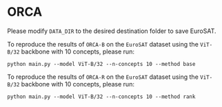 # ORCA

Please modify `DATA_DIR` to the desired destination folder to save EuroSAT.

To reproduce the results of `ORCA-B` on the `EuroSAT` dataset using the `ViT-B/32` backbone with 10 concepts, please run:

    python main.py --model ViT-B/32 --n-concepts 10 --method base

To reproduce the results of `ORCA-R` on the `EuroSAT` dataset using the `ViT-B/32` backbone with 10 concepts, please run:

    python main.py --model ViT-B/32 --n-concepts 10 --method rank
